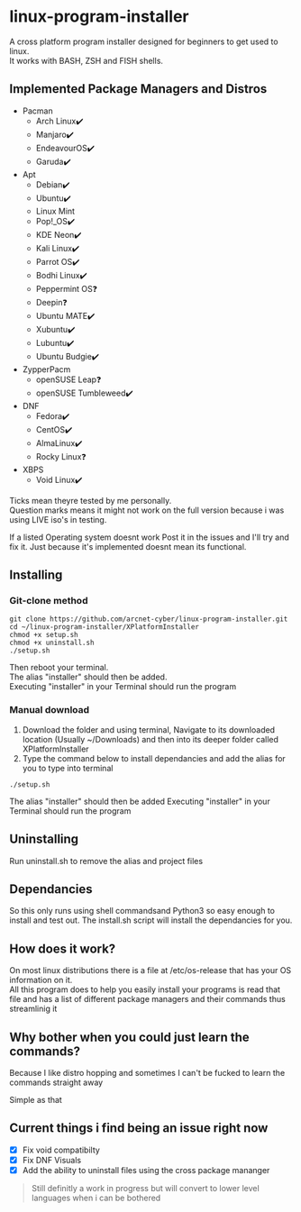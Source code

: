 # linux-program-installer
A cross platform program installer designed for beginners to get used to linux.  
It works with BASH, ZSH and FISH shells.  
  
  
## Implemented Package Managers and Distros

- Pacman
  - Arch Linux✔️
  - Manjaro✔️
  - EndeavourOS✔️
  - Garuda✔️  
- Apt
  - Debian✔️
  - Ubuntu✔️
  - Linux Mint
  - Pop!_OS✔️
  - KDE Neon✔️
  - Kali Linux✔️
  - Parrot OS✔️
  - Bodhi Linux✔️
  - Peppermint OS❓
  - Deepin❓
  - Ubuntu MATE✔️
  - Xubuntu✔️
  - Lubuntu✔️
  - Ubuntu Budgie✔️
- ZypperPacm
  - openSUSE Leap❓
  - openSUSE Tumbleweed✔️
- DNF
  - Fedora✔️
  - CentOS✔️
  - AlmaLinux✔️
  - Rocky Linux❓
- XBPS
  - Void Linux✔️
  
Ticks mean theyre tested by me personally.  
Question marks means it might not work on the full version because i was using LIVE iso's in testing.


If a listed Operating system doesnt work Post it in the issues and I'll try and fix it. Just because it's implemented doesnt mean its functional.


## Installing

### Git-clone method

```
git clone https://github.com/arcnet-cyber/linux-program-installer.git
cd ~/linux-program-installer/XPlatformInstaller
chmod +x setup.sh
chmod +x uninstall.sh
./setup.sh
```
Then reboot your terminal.  
The alias "installer" should then be added.  
Executing "installer" in your Terminal should run the program

### Manual download

1. Download the folder and using terminal, Navigate to its downloaded location (Usually ~/Downloads) and then into its deeper folder called XPlatformInstaller
2. Type the command below to install dependancies and add the alias for you to type into terminal

```
./setup.sh
```
The alias "installer" should then be added 
Executing "installer" in your Terminal should run the program


## Uninstalling

Run uninstall.sh to remove the alias and project files

## Dependancies

So this only runs using shell commandsand Python3 so easy enough to install and test out.
The install.sh script will install the dependancies for you.


## How does it work?

On most linux distributions there is a file at /etc/os-release that has your OS information on it.  
All this program does to help you easily install your programs is read that file and has a list of different package managers and their commands thus streamlinig it

## Why bother when you could just learn the commands?

Because I like distro hopping and sometimes I can't be fucked to learn the commands straight away  

Simple as that


## Current things i find being an issue right now
- [x] Fix void compatibilty
- [x] Fix DNF Visuals
- [x] Add the ability to uninstall files using the cross package mananger

> Still definitly a work in progress but will convert to lower level languages when i can be bothered
